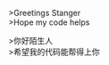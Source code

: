 \>Greetings Stanger  
\>Hope my code helps

\>你好陌生人  
\>希望我的代码能帮得上你

<!--
**IIIIIIIIll/IIIIIIIIll** is a ✨ _special_ ✨ repository because its `README.md` (this file) appears on your GitHub profile.

Here are some ideas to get you started:

- 🔭 I’m currently working on ...
- 🌱 I’m currently learning ...
- 👯 I’m looking to collaborate on ...
- 🤔 I’m looking for help with ...
- 💬 Ask me about ...
- 📫 How to reach me: ...
- 😄 Pronouns: ...
- ⚡ Fun fact: ...
-->
